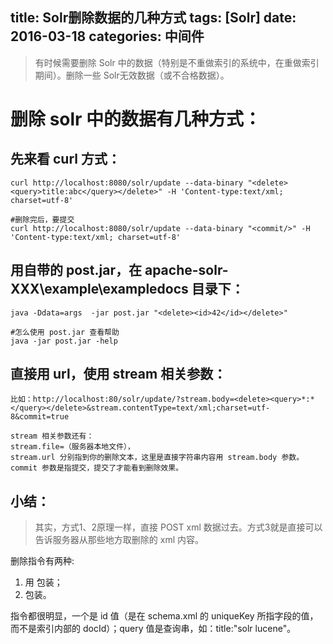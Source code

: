 title: Solr删除数据的几种方式
tags: [Solr]
date: 2016-03-18
categories: 中间件
---

> 有时候需要删除 Solr 中的数据（特别是不重做索引的系统中，在重做索引期间）。删除一些 Solr无效数据（或不合格数据）。

<!-- more -->

# 删除 solr 中的数据有几种方式：

## 先来看 curl 方式：

	curl http://localhost:8080/solr/update --data-binary "<delete><query>title:abc</query></delete>" -H 'Content-type:text/xml; charset=utf-8'  
  
	#删除完后，要提交  
	curl http://localhost:8080/solr/update --data-binary "<commit/>" -H 'Content-type:text/xml; charset=utf-8'  


## 用自带的 post.jar，在 apache-solr-XXX\example\exampledocs 目录下：

	java -Ddata=args  -jar post.jar "<delete><id>42</id></delete>"  
  
	#怎么使用 post.jar 查看帮助    
	java -jar post.jar -help  

## 直接用 url，使用 stream 相关参数：
	
	比如：http://localhost:80/solr/update/?stream.body=<delete><query>*:*</query></delete>&stream.contentType=text/xml;charset=utf-8&commit=true

	stream 相关参数还有：
	stream.file=（服务器本地文件），
	stream.url 分别指到你的删除文本，这里是直接字符串内容用 stream.body 参数。
	commit 参数是指提交，提交了才能看到删除效果。

## 小结：
> 其实，方式1、2原理一样，直接 POST xml 数据过去。方式3就是直接可以告诉服务器从那些地方取删除的 xml 内容。

删除指令有两种:

1. 用 <id></id> 包装；
2. <query></query> 包装。

指令都很明显，一个是 id 值（是在 schema.xml 的 uniqueKey 所指字段的值，而不是索引内部的 docId）；query 值是查询串，如：title:"solr lucene"。